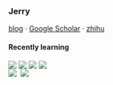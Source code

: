 ### Jerry

<!--
**Jerry/Jerry** is a ✨ _special_ ✨ repository because its `README.md` (this file) appears on your GitHub profile.

Here are some ideas to get you started:

- 🔭 I’m currently working on ...
- 🌱 I’m currently learning ...
- 👯 I’m looking to collaborate on ...
- 🤔 I’m looking for help with ...
- 💬 Ask me about ...
- 📫 How to reach me: ...
- 😄 Pronouns: ...
- ⚡ Fun fact: ...
-->
<a href="https://Jerry391.github.io">blog</a> · <a href="https://scholar.google.com/citations?user=iShvJlEAAAAJ&hl=zh-CN">Google Scholar</a> · <a href="https://www.zhihu.com/people/chang-shou-xiao-jian-ge">zhihu</a>

#### Recently learning

<div style="display: flex">

<img src="https://img.shields.io/badge/pytorch-blue?style=for-the-badge" style="margin-right: 0.25rem"/>

<img src="https://img.shields.io/badge/-javascript-yellow?style=for-the-badge&logo=javascript&logoColor=white" style="margin-right: 0.25rem"/>

<img src="https://img.shields.io/badge/vue-brightgreen.svg?style=for-the-badge&logo=vue.js&logoColor=white" style="margin-right: 0.25rem"/>

<img src="https://img.shields.io/badge/GO-red?style=for-the-badge" style="margin-right: 0.25rem"/>

</div>

<img src="https://github-readme-stats.vercel.app/api?username=Jerry391&show_icons=true&count_private=true&hide_border=true" align="left" style="margin-right: 0.5rem;" />

<img src="https://github-readme-stats.vercel.app/api/top-langs/?username=Jerry391&hide_border=true&layout=compact" align="left" />



